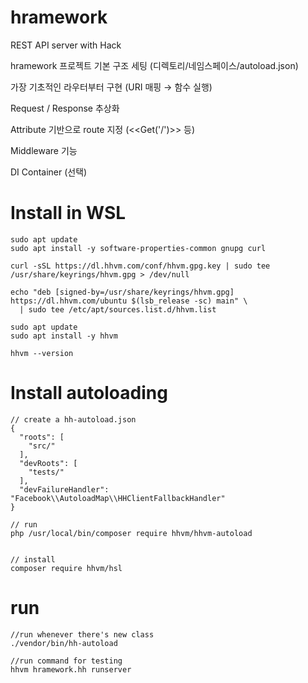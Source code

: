 # hramework
REST API server with Hack


hramework 프로젝트 기본 구조 세팅 (디렉토리/네임스페이스/autoload.json)

가장 기초적인 라우터부터 구현 (URI 매핑 → 함수 실행)

Request / Response 추상화

Attribute 기반으로 route 지정 (<<Get('/')>> 등)

Middleware 기능

DI Container (선택)





# Install in WSL

```
sudo apt update
sudo apt install -y software-properties-common gnupg curl

curl -sSL https://dl.hhvm.com/conf/hhvm.gpg.key | sudo tee /usr/share/keyrings/hhvm.gpg > /dev/null

echo "deb [signed-by=/usr/share/keyrings/hhvm.gpg] https://dl.hhvm.com/ubuntu $(lsb_release -sc) main" \
  | sudo tee /etc/apt/sources.list.d/hhvm.list

sudo apt update
sudo apt install -y hhvm

hhvm --version

```


# Install autoloading

```
// create a hh-autoload.json
{
  "roots": [
    "src/"
  ],
  "devRoots": [
    "tests/"
  ],
  "devFailureHandler": "Facebook\\AutoloadMap\\HHClientFallbackHandler"
}

// run
php /usr/local/bin/composer require hhvm/hhvm-autoload


// install
composer require hhvm/hsl
```





# run
```
//run whenever there's new class
./vendor/bin/hh-autoload

//run command for testing
hhvm hramework.hh runserver
```